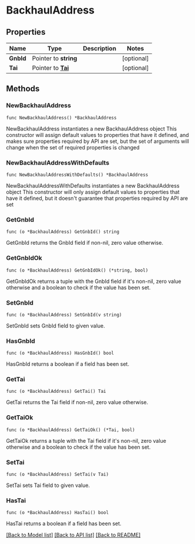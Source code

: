 # BackhaulAddress

## Properties

Name | Type | Description | Notes
------------ | ------------- | ------------- | -------------
**GnbId** | Pointer to **string** |  | [optional] 
**Tai** | Pointer to [**Tai**](Tai.md) |  | [optional] 

## Methods

### NewBackhaulAddress

`func NewBackhaulAddress() *BackhaulAddress`

NewBackhaulAddress instantiates a new BackhaulAddress object
This constructor will assign default values to properties that have it defined,
and makes sure properties required by API are set, but the set of arguments
will change when the set of required properties is changed

### NewBackhaulAddressWithDefaults

`func NewBackhaulAddressWithDefaults() *BackhaulAddress`

NewBackhaulAddressWithDefaults instantiates a new BackhaulAddress object
This constructor will only assign default values to properties that have it defined,
but it doesn't guarantee that properties required by API are set

### GetGnbId

`func (o *BackhaulAddress) GetGnbId() string`

GetGnbId returns the GnbId field if non-nil, zero value otherwise.

### GetGnbIdOk

`func (o *BackhaulAddress) GetGnbIdOk() (*string, bool)`

GetGnbIdOk returns a tuple with the GnbId field if it's non-nil, zero value otherwise
and a boolean to check if the value has been set.

### SetGnbId

`func (o *BackhaulAddress) SetGnbId(v string)`

SetGnbId sets GnbId field to given value.

### HasGnbId

`func (o *BackhaulAddress) HasGnbId() bool`

HasGnbId returns a boolean if a field has been set.

### GetTai

`func (o *BackhaulAddress) GetTai() Tai`

GetTai returns the Tai field if non-nil, zero value otherwise.

### GetTaiOk

`func (o *BackhaulAddress) GetTaiOk() (*Tai, bool)`

GetTaiOk returns a tuple with the Tai field if it's non-nil, zero value otherwise
and a boolean to check if the value has been set.

### SetTai

`func (o *BackhaulAddress) SetTai(v Tai)`

SetTai sets Tai field to given value.

### HasTai

`func (o *BackhaulAddress) HasTai() bool`

HasTai returns a boolean if a field has been set.


[[Back to Model list]](../README.md#documentation-for-models) [[Back to API list]](../README.md#documentation-for-api-endpoints) [[Back to README]](../README.md)


